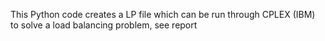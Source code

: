 This Python code creates a LP file which can be run through CPLEX (IBM) to solve a load balancing problem, see report
